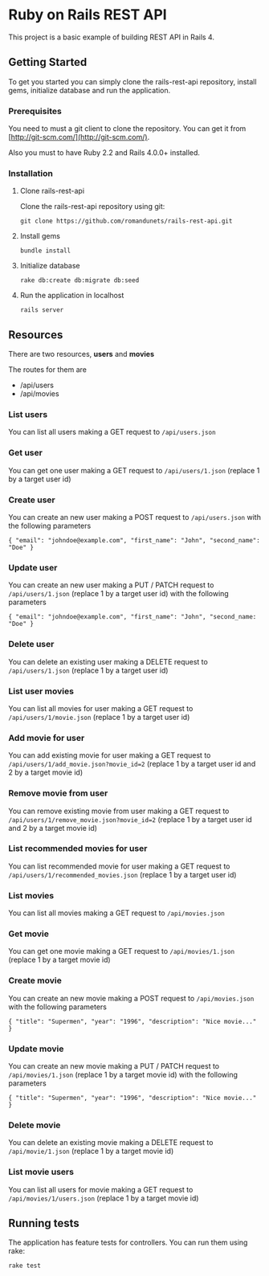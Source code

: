 # Ruby on Rails REST API

This project is a basic example of building REST API in Rails 4.

## Getting Started

To get you started you can simply clone the rails-rest-api repository, install gems, initialize database and run the application.

### Prerequisites

You need to must a git client to clone the repository. You can get it from [http://git-scm.com/](http://git-scm.com/).

Also you must to have Ruby 2.2 and Rails 4.0.0+ installed.

### Installation

1. Clone rails-rest-api

    Clone the rails-rest-api repository using git:

    ```
    git clone https://github.com/romandunets/rails-rest-api.git
    ```

1. Install gems
    ```
    bundle install
    ```

1. Initialize database
    ```
    rake db:create db:migrate db:seed
    ```

1. Run the application in localhost
    ```
    rails server
    ```

## Resources
There are two resources, **users** and **movies**

The routes for them are

- /api/users
- /api/movies

### List users
You can list all users making a GET request to ```/api/users.json```

### Get user
You can get one user making a GET request to ```/api/users/1.json``` (replace 1 by a target user id)

### Create user
You can create an new user making a POST request to ```/api/users.json``` with the following parameters
```
{ "email": "johndoe@example.com", "first_name": "John", "second_name": "Doe" }
```

### Update user
You can create an new user making a PUT / PATCH request to ```/api/users/1.json``` (replace 1 by a target user id) with the following parameters
```
{ "email": "johndoe@example.com", "first_name": "John", "second_name: "Doe" }
```

### Delete user
You can delete an existing user making a DELETE request to ```/api/users/1.json``` (replace 1 by a target user id)

### List user movies
You can list all movies for user making a GET request to ```/api/users/1/movie.json``` (replace 1 by a target user id)

### Add movie for user
You can add existing movie for user making a GET request to ```/api/users/1/add_movie.json?movie_id=2``` (replace 1 by a target user id and 2 by a target movie id)

### Remove movie from user
You can remove existing movie from user making a GET request to ```/api/users/1/remove_movie.json?movie_id=2``` (replace 1 by a target user id and 2 by a target movie id)

### List recommended movies for user
You can list recommended movie for user making a GET request to ```/api/users/1/recommended_movies.json``` (replace 1 by a target user id)

### List movies
You can list all movies making a GET request to ```/api/movies.json```

### Get movie
You can get one movie making a GET request to ```/api/movies/1.json``` (replace 1 by a target movie id)

### Create movie
You can create an new movie making a POST request to ```/api/movies.json``` with the following parameters
```
{ "title": "Supermen", "year": "1996", "description": "Nice movie..." }
```

### Update movie
You can create an new movie making a PUT / PATCH request to ```/api/movies/1.json``` (replace 1 by a target movie id) with the following parameters
```
{ "title": "Supermen", "year": "1996", "description": "Nice movie..." }
```

### Delete movie
You can delete an existing movie making a DELETE request to ```/api/movie/1.json``` (replace 1 by a target movie id)

### List movie users
You can list all users for movie making a GET request to ```/api/movies/1/users.json``` (replace 1 by a target movie id)

## Running tests

The application has feature tests for controllers. You can run them using rake:
```
rake test
```

